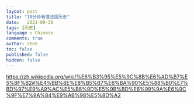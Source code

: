 ```yaml
---
layout: post
title: "10分钟看懂法国历史"
date:   2021-09-30
tags: [历史]
language : Chinese
comments: true
author: Zhen
toc: false
published: false
hidden: false
---
```

https://zh.wikipedia.org/wiki/%E6%B3%95%E5%9C%8B%E6%AD%B7%E5%8F%B2#%E4%BB%8E%E8%B5%B7%E6%BA%90%E5%88%B0%E7%BD%97%E9%A9%AC%E5%B8%9D%E5%9B%BD%E6%99%9A%E6%9C%9F%E7%9A%84%E9%AB%98%E5%8D%A2
<!--stackedit_data:
eyJoaXN0b3J5IjpbLTI3ODc2NzI1MiwtMTgwMTQ5OTkwMiwtMz
A5ODkzMDc3XX0=
-->